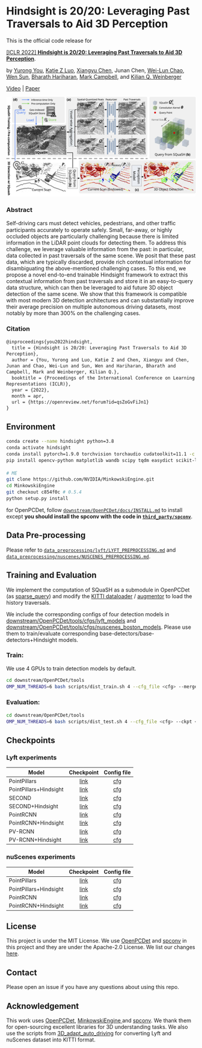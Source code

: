 # Hindsight is 20/20: Leveraging Past Traversals to Aid 3D Perception

This is the official code release for

[[ICLR 2022] **Hindsight is 20/20: Leveraging Past Traversals to Aid 3D Perception**](https://openreview.net/forum?id=qsZoGvFiJn1).

by [Yurong You](https://yurongyou.com/), [Katie Z Luo](https://www.cs.cornell.edu/~katieluo/), [Xiangyu Chen](https://www.cs.cornell.edu/~xchen/), Junan Chen, [Wei-Lun Chao](https://sites.google.com/view/wei-lun-harry-chao), [Wen Sun](https://wensun.github.io/), [Bharath Hariharan](http://home.bharathh.info/), [Mark Campbell](https://research.cornell.edu/researchers/mark-campbell), and [Kilian Q. Weinberger](https://www.cs.cornell.edu/~kilian/)

[Video](https://www.youtube.com/watch?v=x_8CUoY8Dxs) | [Paper](https://openreview.net/pdf?id=qsZoGvFiJn1)

![Figure](figures/diagram.jpg)

### Abstract
Self-driving cars must detect vehicles, pedestrians, and other trafﬁc participants accurately to operate safely. Small, far-away, or highly occluded objects are particularly challenging because there is limited information in the LiDAR point clouds for detecting them. To address this challenge, we leverage valuable information from the past: in particular, data collected in past traversals of the same scene. We posit that these past data, which are typically discarded, provide rich contextual information for disambiguating the above-mentioned challenging cases. To this end, we propose a novel end-to-end trainable Hindsight framework to extract this contextual information from past traversals and store it in an easy-to-query data structure, which can then be leveraged to aid future 3D object detection of the same scene. We show that this framework is compatible with most modern 3D detection architectures and can substantially improve their average precision on multiple autonomous driving datasets, most notably by more than 300% on the challenging cases.

### Citation
```
@inproceedings{you2022hindsight,
  title = {Hindsight is 20/20: Leveraging Past Traversals to Aid 3D Perception},
  author = {You, Yurong and Luo, Katie Z and Chen, Xiangyu and Chen, Junan and Chao, Wei-Lun and Sun, Wen and Hariharan, Bharath and Campbell, Mark and Weinberger, Kilian Q.},
  booktitle = {Proceedings of the International Conference on Learning Representations (ICLR)},
  year = {2022},
  month = apr,
  url = {https://openreview.net/forum?id=qsZoGvFiJn1}
}
```

## Environment
```bash
conda create --name hindsight python=3.8
conda activate hindsight
conda install pytorch=1.9.0 torchvision torchaudio cudatoolkit=11.1 -c pytorch -c nvidia
pip install opencv-python matplotlib wandb scipy tqdm easydict scikit-learn

# ME
git clone https://github.com/NVIDIA/MinkowskiEngine.git
cd MinkowskiEngine
git checkout c854f0c # 0.5.4
python setup.py install
```
for OpenPCDet, follow [`downstream/OpenPCDet/docs/INSTALL.md`](downstream/OpenPCDet/docs/INSTALL.md) to install except
**you should install the spconv with the code in [`third_party/spconv`](third_party/spconv)**.

## Data Pre-processing
Please refer to [`data_preprocessing/lyft/LYFT_PREPROCESSING.md`](data_preprocessing/lyft/LYFT_PREPROCESSING.md) and
[`data_preprocessing/nuscenes/NUSCENES_PREPROCESSING.md`](data_preprocessing/nuscenes/NUSCENES_PREPROCESSING.md).

## Training and Evaluation
We implement the computation of SQuaSH as a submodule in OpenPCDet (as [sparse_query](downstream/OpenPCDet/pcdet/models/history_query/sparse_query.py)) and modify the
[KITTI dataloader](downstream/OpenPCDet/pcdet/datasets/kitti/kitti_dataset.py) / [augmentor](downstream/OpenPCDet/pcdet/datasets/augmentor/data_augmentor.py) to load the history traversals.

We include the corresponding configs of four detection models in
[downstream/OpenPCDet/tools/cfgs/lyft_models](downstream/OpenPCDet/tools/cfgs/lyft_models)
and [downstream/OpenPCDet/tools/cfgs/nuscenes_boston_models](downstream/OpenPCDet/tools/cfgs/nuscenes_boston_models).
Please use them to train/evaluate corresponding base-detectors/base-detectors+Hindsight models.

### Train:
We use 4 GPUs to train detection models by default.
```bash
cd downstream/OpenPCDet/tools
OMP_NUM_THREADS=6 bash scripts/dist_train.sh 4 --cfg_file <cfg> --merge_all_iters_to_one_epoch --fix_random_seed
```

### Evaluation:
```bash
cd downstream/OpenPCDet/tools
OMP_NUM_THREADS=6 bash scripts/dist_test.sh 4 --cfg_file <cfg> --ckpt <ckpt_path>
```

## Checkpoints
### Lyft experiments
| Model | Checkpoint  | Config file |
| ----- | :----: | :----: |
| PointPillars | [link](https://drive.google.com/file/d/1N1N0wKeSGtvwBad3iNHgbTGwyFU0q36z/view?usp=sharing) | [cfg](downstream/OpenPCDet/tools/cfgs/lyft_models/pointpillar.yaml) |
| PointPillars+Hindsight | [link](https://drive.google.com/file/d/1piZuMhSoG2Ea3JPzXwg4VVfGCLFD3NtV/view?usp=sharing) | [cfg](downstream/OpenPCDet/tools/cfgs/lyft_models/pointpillar_hindsight.yaml) |
| SECOND | [link](https://drive.google.com/file/d/1gnmUdc99EykRq1KOOI-bgXApc99T-MvW/view?usp=sharing) | [cfg](downstream/OpenPCDet/tools/cfgs/lyft_models/second_multihead.yaml) |
| SECOND+Hindsight | [link](https://drive.google.com/file/d/1EG4oZm9d-hvGLKMpQ4zQZgUbcZsFXuxR/view?usp=sharing) | [cfg](downstream/OpenPCDet/tools/cfgs/lyft_models/second_multihead_hindsight.yaml) |
| PointRCNN | [link](https://drive.google.com/file/d/1UT5QYoG0X0dpSM6Bs4B6NXdwiHSTkApj/view?usp=sharing) | [cfg](downstream/OpenPCDet/tools/cfgs/lyft_models/pointrcnn.yaml) |
| PointRCNN+Hindsight | [link](https://drive.google.com/file/d/1_8IgExDAd80rQchVok1RLPjv4t29O51X/view?usp=sharing) | [cfg](downstream/OpenPCDet/tools/cfgs/lyft_models/pointrcnn_hindsight.yaml) |
| PV-RCNN | [link](https://drive.google.com/file/d/11EZuEaLc4J618kwXqte3uBw4BXhYvwXA/view?usp=sharing) | [cfg](downstream/OpenPCDet/tools/cfgs/lyft_models/pv_rcnn.yaml) |
| PV-RCNN+Hindsight | [link](https://drive.google.com/file/d/1WgB42dYGawQUrPLeejSNOc-ddc-iFn9H/view?usp=sharing) | [cfg](downstream/OpenPCDet/tools/cfgs/lyft_models/pv_rcnn_hindsight.yaml) |

### nuScenes experiments
| Model | Checkpoint  | Config file |
| ----- | :----: | :----: |
| PointPillars | [link](https://drive.google.com/file/d/1Cn-YVsAwGn91vVaXf2LjOqL0KJ453v4u/view?usp=sharing) | [cfg](downstream/OpenPCDet/tools/cfgs/nuscenes_boston_models/pointpillar.yaml) |
| PointPillars+Hindsight | [link](https://drive.google.com/file/d/1pIUvdqOeS5OOZkseAyPUnlbo8T8BGqiB/view?usp=sharing) | [cfg](downstream/OpenPCDet/tools/cfgs/nuscenes_boston_models/pointpillar_hindsight.yaml) |
| PointRCNN | [link](https://drive.google.com/file/d/1HUGV8zCiUfg6S_xXeOlLO-JfFNMaVzc9/view?usp=sharing) | [cfg](downstream/OpenPCDet/tools/cfgs/nuscenes_boston_models/pointrcnn.yaml) |
| PointRCNN+Hindsight | [link](https://drive.google.com/file/d/1xUhCYpsZqt_VJaQF0YUcNFFTbpgNCHwE/view?usp=sharing) | [cfg](downstream/OpenPCDet/tools/cfgs/nuscenes_boston_models/pointrcnn_hindsight.yaml) |
## License
This project is under the MIT License.
We use [OpenPCDet](https://github.com/open-mmlab/OpenPCDet) and [spconv](https://github.com/traveller59/spconv) in this project and they are under the Apache-2.0 License.
We list our changes [here](CHANGES.md).

## Contact
Please open an issue if you have any questions about using this repo.

## Acknowledgement
This work uses [OpenPCDet](https://github.com/open-mmlab/OpenPCDet), [MinkowskiEngine
](https://github.com/NVIDIA/MinkowskiEngine) and [spconv](https://github.com/traveller59/spconv).
We thank them for open-sourcing excellent libraries for 3D understanding tasks.
We also use the scripts from [3D_adapt_auto_driving](https://github.com/cxy1997/3D_adapt_auto_driving) for converting Lyft and nuScenes dataset into KITTI format.